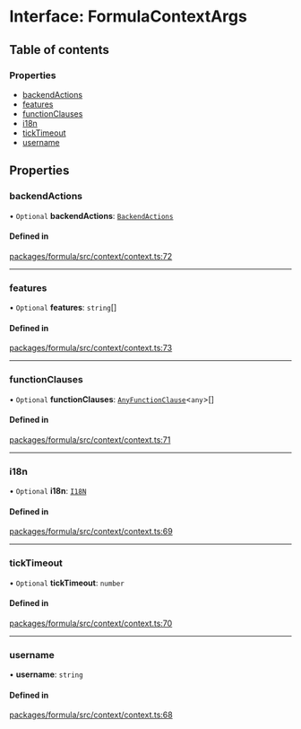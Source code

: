 # Interface: FormulaContextArgs

## Table of contents

### Properties

- [backendActions](FormulaContextArgs.md#backendactions)
- [features](FormulaContextArgs.md#features)
- [functionClauses](FormulaContextArgs.md#functionclauses)
- [i18n](FormulaContextArgs.md#i18n)
- [tickTimeout](FormulaContextArgs.md#ticktimeout)
- [username](FormulaContextArgs.md#username)

## Properties

### <a id="backendactions" name="backendactions"></a> backendActions

• `Optional` **backendActions**: [`BackendActions`](BackendActions.md)

#### Defined in

[packages/formula/src/context/context.ts:72](https://github.com/mashcard/mashcard/blob/main/packages/formula/src/context/context.ts#L72)

---

### <a id="features" name="features"></a> features

• `Optional` **features**: `string`[]

#### Defined in

[packages/formula/src/context/context.ts:73](https://github.com/mashcard/mashcard/blob/main/packages/formula/src/context/context.ts#L73)

---

### <a id="functionclauses" name="functionclauses"></a> functionClauses

• `Optional` **functionClauses**: [`AnyFunctionClause`](AnyFunctionClause.md)<`any`\>[]

#### Defined in

[packages/formula/src/context/context.ts:71](https://github.com/mashcard/mashcard/blob/main/packages/formula/src/context/context.ts#L71)

---

### <a id="i18n" name="i18n"></a> i18n

• `Optional` **i18n**: [`I18N`](../README.md#i18n)

#### Defined in

[packages/formula/src/context/context.ts:69](https://github.com/mashcard/mashcard/blob/main/packages/formula/src/context/context.ts#L69)

---

### <a id="ticktimeout" name="ticktimeout"></a> tickTimeout

• `Optional` **tickTimeout**: `number`

#### Defined in

[packages/formula/src/context/context.ts:70](https://github.com/mashcard/mashcard/blob/main/packages/formula/src/context/context.ts#L70)

---

### <a id="username" name="username"></a> username

• **username**: `string`

#### Defined in

[packages/formula/src/context/context.ts:68](https://github.com/mashcard/mashcard/blob/main/packages/formula/src/context/context.ts#L68)
